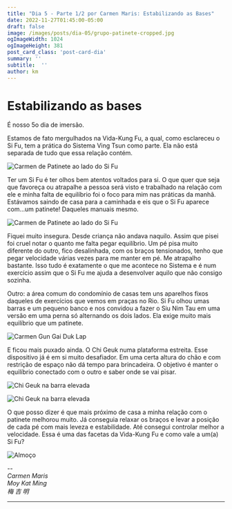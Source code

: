 ```yaml
---
title: "Dia 5 - Parte 1/2 por Carmen Maris: Estabilizando as Bases"
date: 2022-11-27T01:45:00-05:00
draft: false
image: /images/posts/dia-05/grupo-patinete-cropped.jpg
ogImageWidth: 1024
ogImageHeight: 381
post_card_class: 'post-card-dia'
summary: ''
subtitle:  ''
author: km
---
```


# Estabilizando as bases

É nosso 5o dia de imersão.

Estamos de fato mergulhados na Vida-Kung Fu, a qual, como esclareceu o Si Fu, tem a prática do Sistema Ving Tsun como parte. 
Ela não está separada de tudo que essa relação contém.

![Carmen de Patinete ao lado do Si Fu](/images/posts/dia-05/carmen-si-fu-patinete.jpeg)

Ter um Si Fu é ter olhos bem atentos voltados para si. O que quer que seja que favoreça ou atrapalhe a pessoa será visto e trabalhado na relação com ele e minha falta de equilíbrio foi o foco para mim nas práticas da manhã. Estávamos saindo de casa para a caminhada e eis que o Si Fu aparece com…um patinete! Daqueles manuais mesmo.

![Carmen de Patinete ao lado do Si Fu](/images/posts/dia-05/grupo-patinete.jpeg)

Fiquei muito insegura. Desde criança não andava naquilo. Assim que pisei foi cruel notar o quanto me falta pegar equilíbrio. 
Um pé pisa muito diferente do outro, fico desalinhada, com os braços tensionados, tenho que pegar velocidade várias vezes para me manter em pé. Me atrapalho bastante.
Isso tudo é exatamente o que me acontece no Sistema e é num exercício assim que o Si Fu me ajuda a desenvolver aquilo que não consigo sozinha.

Outro: a área comum do condomínio de casas tem uns aparelhos fixos daqueles de exercícios que vemos em praças no Rio.
Si Fu olhou umas barras e um pequeno banco e nos convidou a fazer o Siu Nim Tau em uma versão em uma perna só alternando os dois lados.
Ela exige muito mais equilíbrio que um patinete.

![Carmen Gun Gai Duk Lap](/images/posts/dia-05/gun-gai-duk-lap.jpeg)

E ficou mais puxado ainda.
O Chi Geuk numa plataforma estreita. 
Esse dispositivo já é em si muito desafiador. Em uma certa altura do chão e com restrição de espaço não dá tempo para brincadeira. O objetivo é manter o equilíbrio conectado com o outro e saber onde se vai pisar.

![Chi Geuk na barra elevada](/images/posts/dia-05/chi-geuk.jpeg)


![Chi Geuk na barra elevada](/images/posts/dia-05/chi-geuk-2-barras-elevadas.jpeg)


O que posso dizer é que mais próximo de casa a minha relação com o patinete melhorou muito.
Já conseguia relaxar os braços e levar a posição de cada pé com mais leveza e estabilidade.
Até consegui controlar melhor a velocidade.
Essa é uma das facetas da Vida-Kung Fu e como vale a um(a) Si Fu?

![Almoço](/images/posts/dia-05/almoco.jpeg)


--  
_Carmen Maris_  
_Moy Kat Ming_  
_梅 吉 明_  

***